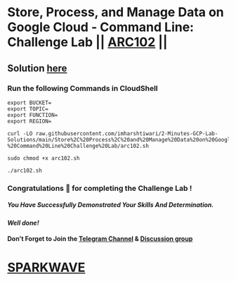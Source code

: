# Store, Process, and Manage Data on Google Cloud - Command Line: Challenge Lab || [ARC102](https://www.cloudskillsboost.google/focuses/61486?parent=catalog) ||

## Solution [here](https://youtu.be/Fq8TYvpkJ4Q)

### Run the following Commands in CloudShell

```
export BUCKET=
export TOPIC=
export FUNCTION=
export REGION=
```
```
curl -LO raw.githubusercontent.com/imharshtiwari/2-Minutes-GCP-Lab-Solutions/main/Store%2C%20Process%2C%20and%20Manage%20Data%20on%20Google%20Cloud%20-%20Command%20Line%20Challenge%20Lab/arc102.sh

sudo chmod +x arc102.sh

./arc102.sh
```

### Congratulations 🎉 for completing the Challenge Lab !

##### *You Have Successfully Demonstrated Your Skills And Determination.*

#### *Well done!*

#### Don't Forget to Join the [Telegram Channel](https://t.me/sparkwave.01) & [Discussion group](https://t.me/sparkwave.01chats)

# [SPARKWAVE](https://www.youtube.com/@sparkwave.01)
